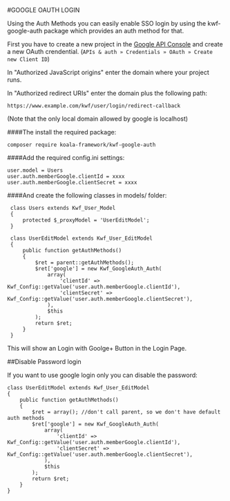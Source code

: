 #GOOGLE OAUTH LOGIN

Using the Auth Methods you can easily enable SSO login by using the kwf-google-auth package which provides an auth method for that.

First you have to create a new project in the [Google API Console](https://console.developers.google.com/dcredirect?pli=1) and create a new OAuth crendential. (`APIs & auth » Credentials » OAuth » Create new Client ID`)

In "Authorized JavaScript origins" enter the domain where your project runs.

In "Authorized redirect URIs" enter the domain plus the following path: 

`https://www.example.com/kwf/user/login/redirect-callback`

(Note that the only local domain allowed by google is localhost)

####The install the required package:

    composer require koala-framework/kwf-google-auth
    
####Add the required config.ini settings:

    user.model = Users
    user.auth.memberGoogle.clientId = xxxx
    user.auth.memberGoogle.clientSecret = xxxx
    
####And create the following classes in models/ folder:   
 
     class Users extends Kwf_User_Model
     {
         protected $_proxyModel = 'UserEditModel';
     }
      
     class UserEditModel extends Kwf_User_EditModel
     {
         public function getAuthMethods()
         {
             $ret = parent::getAuthMethods();
             $ret['google'] = new Kwf_GoogleAuth_Auth(
                 array(
                     'clientId' => Kwf_Config::getValue('user.auth.memberGoogle.clientId'),
                     'clientSecret' => Kwf_Config::getValue('user.auth.memberGoogle.clientSecret'),
                 ),
                 $this
             );
             return $ret;
         }
     }
     
This will show an Login with Goolge+ Button in the Login Page.

##Disable Password login

If you want to use google login only you can disable the password: 


    class UserEditModel extends Kwf_User_EditModel
    {
        public function getAuthMethods()
        {
            $ret = array(); //don't call parent, so we don't have default auth methods
            $ret['google'] = new Kwf_GoogleAuth_Auth(
                array(
                    'clientId' => Kwf_Config::getValue('user.auth.memberGoogle.clientId'),
                    'clientSecret' => Kwf_Config::getValue('user.auth.memberGoogle.clientSecret'),
                ),
                $this
            );
            return $ret;
        }
    }
     